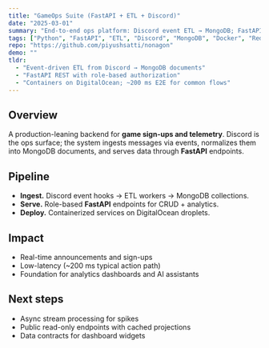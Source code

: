 ```yaml
---
title: "GameOps Suite (FastAPI + ETL + Discord)"
date: "2025-03-01"
summary: "End-to-end ops platform: Discord event ETL → MongoDB; FastAPI REST with authZ; containers on DigitalOcean; Redis; ~200 ms E2E typical actions; dashboard for player statistics."
tags: ["Python", "FastAPI", "ETL", "Discord", "MongoDB", "Docker", "Redis", "DigitalOcean", "AuthZ"]
repo: "https://github.com/piyushsatti/nonagon"
demo: ""
tldr:
  - "Event-driven ETL from Discord → MongoDB documents"
  - "FastAPI REST with role-based authorization"
  - "Containers on DigitalOcean; ~200 ms E2E for common flows"
---
```


## Overview
A production-leaning backend for **game sign-ups and telemetry**. Discord is the ops surface; the system ingests messages via events, normalizes them into MongoDB documents, and serves data through **FastAPI** endpoints.

## Pipeline
- **Ingest.** Discord event hooks → ETL workers → MongoDB collections.
- **Serve.** Role-based **FastAPI** endpoints for CRUD + analytics.
- **Deploy.** Containerized services on DigitalOcean droplets.

## Impact
- Real-time announcements and sign-ups
- Low-latency (~200 ms typical action path)
- Foundation for analytics dashboards and AI assistants

## Next steps
- Async stream processing for spikes
- Public read-only endpoints with cached projections
- Data contracts for dashboard widgets